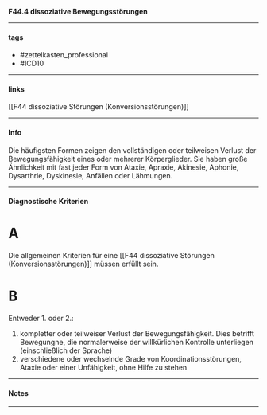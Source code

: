 __F44.4 dissoziative Bewegungsstörungen__

___________________________________________
#### tags

- #zettelkasten_professional
- #ICD10 
___________________________________________
#### links

[[F44 dissoziative Störungen (Konversionsstörungen)]]

___________________________________________
#### Info
  
Die häufigsten Formen zeigen den vollständigen oder teilweisen Verlust der Bewegungsfähigkeit eines oder mehrerer Körperglieder. Sie haben große Ähnlichkeit mit fast jeder Form von Ataxie, Apraxie, Akinesie, Aphonie, Dysarthrie, Dyskinesie, Anfällen oder Lähmungen.
___________________________________________
#### Diagnostische Kriterien

# A 
Die allgemeinen Kriterien für eine [[F44 dissoziative Störungen (Konversionsstörungen)]] müssen erfüllt sein.

# B
Entweder 1. oder 2.:

1. kompletter oder teilweiser Verlust der Bewegungsfähigkeit. Dies betrifft Bewegungne, die normalerweise der willkürlichen Kontrolle unterliegen (einschließlich der Sprache)
2. verschiedene oder wechselnde Grade von Koordinationsstörungen, Ataxie oder einer Unfähigkeit, ohne Hilfe zu stehen
___________________________________________
#### Notes

___________________________________________


